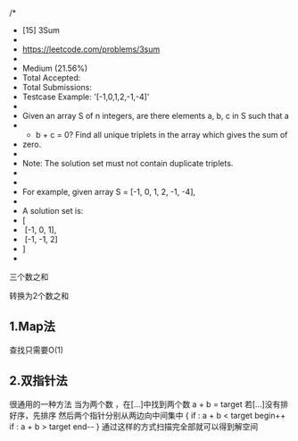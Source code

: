 /*
 * [15] 3Sum
 *
 * https://leetcode.com/problems/3sum
 *
 * Medium (21.56%)
 * Total Accepted:
 * Total Submissions:
 * Testcase Example:  '[-1,0,1,2,-1,-4]'
 *
 * Given an array S of n integers, are there elements a, b, c in S such that a
 * + b + c = 0? Find all unique triplets in the array which gives the sum of
 * zero.
 *
 * Note: The solution set must not contain duplicate triplets.
 *
 *
 * For example, given array S = [-1, 0, 1, 2, -1, -4],
 *
 * A solution set is:
 * [
 * ⁠ [-1, 0, 1],
 * ⁠ [-1, -1, 2]
 * ]
 *

 三个数之和

 转换为2个数之和

 ## 1.Map法
 查找只需要O(1)

 ## 2.双指针法
 很通用的一种方法
 当为两个数 ，在[...]中找到两个数  a + b = target
 若[...]没有排好序，先排序
 然后两个指针分别从两边向中间集中
 {
   if : a + b < target
    begin++
   if : a + b > target
    end--
 }
 通过这样的方式扫描完全部就可以得到解空间
